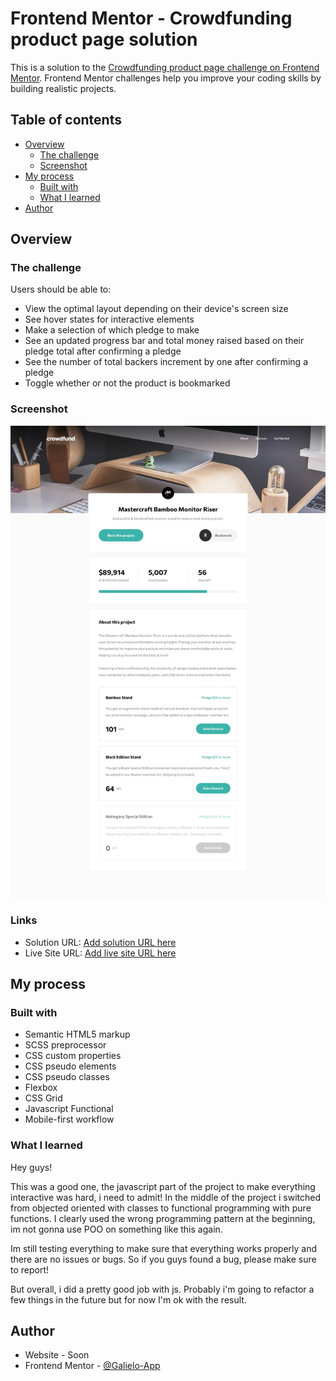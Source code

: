 # Frontend Mentor - Crowdfunding product page solution

This is a solution to the [Crowdfunding product page challenge on Frontend Mentor](https://www.frontendmentor.io/challenges/crowdfunding-product-page-7uvcZe7ZR). Frontend Mentor challenges help you improve your coding skills by building realistic projects.

## Table of contents

- [Overview](#overview)
  - [The challenge](#the-challenge)
  - [Screenshot](#screenshot)
- [My process](#my-process)
  - [Built with](#built-with)
  - [What I learned](#what-i-learned)
- [Author](#author)

## Overview

### The challenge

Users should be able to:

- View the optimal layout depending on their device's screen size
- See hover states for interactive elements
- Make a selection of which pledge to make
- See an updated progress bar and total money raised based on their pledge total after confirming a pledge
- See the number of total backers increment by one after confirming a pledge
- Toggle whether or not the product is bookmarked

### Screenshot

![](./screenshot.jpg)

### Links

- Solution URL: [Add solution URL here](https://your-solution-url.com)
- Live Site URL: [Add live site URL here](https://crowfunding-landing-page.vercel.app/)

## My process

### Built with

- Semantic HTML5 markup
- SCSS preprocessor
- CSS custom properties
- CSS pseudo elements
- CSS pseudo classes
- Flexbox
- CSS Grid
- Javascript Functional
- Mobile-first workflow

### What I learned

Hey guys!

This was a good one, the javascript part of the project to make everything interactive was hard, i need to admit! In the middle of the project i switched from objected oriented with classes to functional programming with pure functions. I clearly used the wrong programming pattern at the beginning, im not gonna use POO on something like this again.

Im still testing everything to make sure that everything works properly and there are no issues or bugs. So if you guys found a bug, please make sure to report!

But overall, i did a pretty good job with js. Probably i'm going to refactor a few things in the future but for now I'm ok with the result.

## Author

- Website - Soon
- Frontend Mentor - [@Galielo-App](https://www.frontendmentor.io/profile/Galielo-App)
